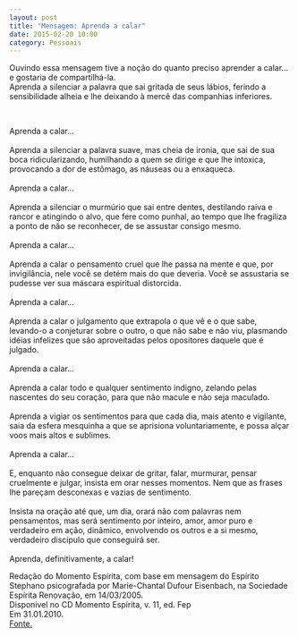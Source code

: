 ```yaml
---
layout: post
title: "Mensagem: Aprenda a calar"
date: 2015-02-20 10:00
category: Pessoais
---
```


<p class="txt-post">
    Ouvindo essa mensagem tive a noção do quanto preciso aprender a calar... e gostaria de compartilhá-la.
    <br/>
    Aprenda a silenciar a palavra que sai gritada de seus lábios, ferindo a sensibilidade alheia e lhe deixando à mercê das companhias inferiores.
</p>

   <br/>
   
<p class="txt-post">
    Aprenda a calar...
   <br/><br/>
    Aprenda a silenciar a palavra suave, mas cheia de ironia, que sai de sua boca ridicularizando, humilhando a quem se dirige e que lhe intoxica, provocando a dor de estômago, as náuseas ou a enxaqueca.
   <br/><br/>
    Aprenda a calar...
   <br/><br/>
    Aprenda a silenciar o murmúrio que sai entre dentes, destilando raiva e rancor e atingindo o alvo, que fere como punhal, ao tempo que lhe fragiliza a ponto de não se reconhecer, de se assustar consigo mesmo.
   <br/><br/>
    Aprenda a calar...
   <br/><br/>
    Aprenda a calar o pensamento cruel que lhe passa na mente e que, por invigilância, nele você se detém mais do que deveria. Você se assustaria se pudesse ver sua máscara espiritual distorcida.
   <br/><br/>
    Aprenda a calar...
   <br/><br/>
    Aprenda a calar o julgamento que extrapola o que vê e o que sabe, levando-o a conjeturar sobre o outro, o que não sabe e não viu, plasmando idéias infelizes que são aproveitadas pelos opositores daquele que é julgado.
   <br/><br/>
    Aprenda a calar...
   <br/><br/>
    Aprenda a calar todo e qualquer sentimento indigno, zelando pelas nascentes do seu coração, para que não macule e não seja maculado.
   <br/><br/>
    Aprenda a vigiar os sentimentos para que cada dia, mais atento e vigilante, saia da esfera mesquinha a que se aprisiona voluntariamente, e possa alçar voos mais altos e sublimes.
   <br/><br/>
    Aprenda a calar...
   <br/><br/>
    E, enquanto não consegue deixar de gritar, falar, murmurar, pensar cruelmente e julgar, insista em orar nesses momentos. Nem que as frases lhe pareçam desconexas e vazias de sentimento.
   <br/><br/>
    Insista na oração até que, um dia, orará não com palavras nem pensamentos, mas será sentimento por inteiro, amor, amor puro e verdadeiro em ação, dinâmico, envolvendo os outros e a si mesmo, verdadeiro discípulo que conseguirá ser.
   <br/><br/>
    Aprenda, definitivamente, a calar!
</p>

<p class="txt-post">
    Redação do Momento Espírita, com base em mensagem do Espírito Stephano psicografada por Marie-Chantal Dufour Eisenbach, na Sociedade Espírita Renovação, em 14/03/2005.
    <br/>
    Disponível no CD Momento Espírita, v. 11, ed. Fep
    <br/>
    Em 31.01.2010.
    <br/>
    <a href="http://www.momento.com.br/pt/ler_texto.php?id=1222&">Fonte.</a>
</p>